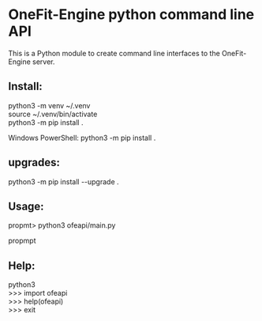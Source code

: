 # OneFit-Engine python command line API

This is a Python module to create command line interfaces to the OneFit-Engine server.

## Install:

python3 -m venv ~/.venv \
source ~/.venv/bin/activate \
python3 -m pip install . 

Windows PowerShell: python3 -m pip install .

## upgrades:

python3 -m pip install --upgrade .

## Usage:

propmt> python3 ofeapi/main.py

propmpt
## Help:

python3 \
\>\>\> import ofeapi \
\>\>\> help(ofeapi) \
\>\>\> exit
